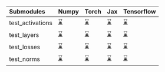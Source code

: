 | Submodules       | Numpy                                                                                                                           | Torch                                                                                                                           | Jax                                                                                                                             | Tensorflow                                                                                                                      |
|:-----------------|:--------------------------------------------------------------------------------------------------------------------------------|:--------------------------------------------------------------------------------------------------------------------------------|:--------------------------------------------------------------------------------------------------------------------------------|:--------------------------------------------------------------------------------------------------------------------------------|
| test_activations | <a href="https://github.com/unifyai/ivy/runs/7836922747?check_suite_focus=true" rel="noopener noreferrer" target="_blank">⌛</a> | <a href="https://github.com/unifyai/ivy/runs/7836923124?check_suite_focus=true" rel="noopener noreferrer" target="_blank">⌛</a> | <a href="https://github.com/unifyai/ivy/runs/7836923542?check_suite_focus=true" rel="noopener noreferrer" target="_blank">⌛</a> | <a href="https://github.com/unifyai/ivy/runs/7836924000?check_suite_focus=true" rel="noopener noreferrer" target="_blank">⌛</a> |
| test_layers      | <a href="https://github.com/unifyai/ivy/runs/7836922846?check_suite_focus=true" rel="noopener noreferrer" target="_blank">⌛</a> | <a href="https://github.com/unifyai/ivy/runs/7836923218?check_suite_focus=true" rel="noopener noreferrer" target="_blank">⌛</a> | <a href="https://github.com/unifyai/ivy/runs/7836923679?check_suite_focus=true" rel="noopener noreferrer" target="_blank">⌛</a> | <a href="https://github.com/unifyai/ivy/runs/7836924195?check_suite_focus=true" rel="noopener noreferrer" target="_blank">⌛</a> |
| test_losses      | <a href="https://github.com/unifyai/ivy/runs/7836922955?check_suite_focus=true" rel="noopener noreferrer" target="_blank">⌛</a> | <a href="https://github.com/unifyai/ivy/runs/7836923320?check_suite_focus=true" rel="noopener noreferrer" target="_blank">⌛</a> | <a href="https://github.com/unifyai/ivy/runs/7836923776?check_suite_focus=true" rel="noopener noreferrer" target="_blank">⌛</a> | <a href="https://github.com/unifyai/ivy/runs/7836924287?check_suite_focus=true" rel="noopener noreferrer" target="_blank">⌛</a> |
| test_norms       | <a href="https://github.com/unifyai/ivy/runs/7836923043?check_suite_focus=true" rel="noopener noreferrer" target="_blank">⌛</a> | <a href="https://github.com/unifyai/ivy/runs/7836923415?check_suite_focus=true" rel="noopener noreferrer" target="_blank">⌛</a> | <a href="https://github.com/unifyai/ivy/runs/7836923892?check_suite_focus=true" rel="noopener noreferrer" target="_blank">⌛</a> | <a href="https://github.com/unifyai/ivy/runs/7836924377?check_suite_focus=true" rel="noopener noreferrer" target="_blank">⌛</a> |